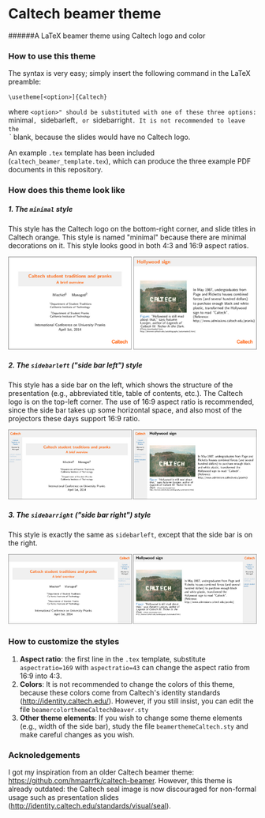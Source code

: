 # Caltech beamer theme
######A LaTeX beamer theme using Caltech logo and color

### How to use this theme
The syntax is very easy; simply insert the following command in the LaTeX preamble:
```{tex}
\usetheme[<option>]{Caltech}
```
where `<option>" should be substituted with one of these three options: `minimal`, `sidebarleft`, or `sidebarright`. It is not recommended to leave the `<option>` blank, because the slides would have no Caltech logo.

An example `.tex` template has been included (`caltech_beamer_template.tex`), which can produce the three example PDF documents in this repository.

### How does this theme look like
##### 1. The `minimal` style
This style has the Caltech logo on the bottom-right corner, and slide titles in Caltech orange. This style is named "minimal" because there are minimal decorations on it. This style looks good in both 4:3 and 16:9 aspect ratios.

![](https://github.com/jsh9/Caltech-beamer-theme/blob/master/screenshots/minimal.png)

##### 2. The `sidebarleft` ("side bar left") style
This style has a side bar on the left, which shows the structure of the presentation (e.g., abbreviated title, table of contents, etc.). The Caltech logo is on the top-left corner. The use of 16:9 aspect ratio is recommended, since the side bar takes up some horizontal space, and also most of the projectors these days support 16:9 ratio.

![](https://github.com/jsh9/Caltech-beamer-theme/blob/master/screenshots/sidebarleft.png)

##### 3. The `sidebarright` ("side bar right") style
This style is exactly the same as `sidebarleft`, except that the side bar is on the right.

![](https://github.com/jsh9/Caltech-beamer-theme/blob/master/screenshots/sidebarright.png)

### How to customize the styles
1. **Aspect ratio**: the first line in the `.tex` template, substitute `aspectratio=169` with `aspectratio=43` can change the aspect ratio from 16:9 into 4:3.
2. **Colors**: It is not recommended to change the colors of this theme, because these colors come from Caltech's identity standards (http://identity.caltech.edu/). However, if you still insist, you can edit the file `beamercolorthemeCaltechBeaver.sty`
3. **Other theme elements**: If you wish to change some theme elements (e.g., width of the side bar), study the file `beamerthemeCaltech.sty` and make careful changes as you wish.

### Acknoledgements
I got my inspiration from an older Caltech beamer theme: https://github.com/hmaarrfk/caltech-beamer. However, this theme is already outdated: the Caltech seal image is now discouraged for non-formal usage such as presentation slides (http://identity.caltech.edu/standards/visual/seal).
